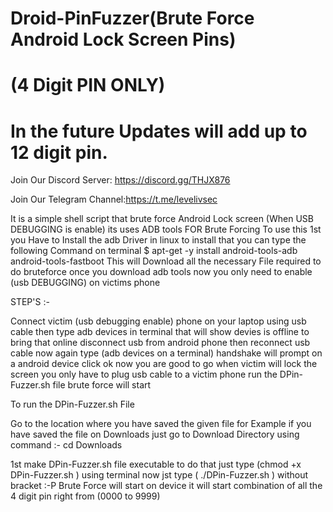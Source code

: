 
# Droid-PinFuzzer(Brute Force Android Lock Screen Pins)
#        (4 Digit PIN ONLY)
# In the future Updates will add up to 12 digit pin.

Join Our Discord Server: https://discord.gg/THJX876

Join Our Telegram Channel:https://t.me/levelivsec

It is a simple shell script that brute force Android Lock screen (When USB DEBUGGING is enable) its uses ADB tools FOR Brute Forcing
To use this 1st you Have to Install the adb Driver in linux to install that you can type the following Command on terminal
$ apt-get -y install android-tools-adb android-tools-fastboot
This will Download all the necessary File required to do bruteforce 
once you download adb tools now you only need to enable (usb DEBUGGING) on victims phone

STEP'S :-

Connect victim (usb debugging enable) phone on your laptop using usb cable then type adb devices in terminal 
that will show devies is offline to bring that online disconnect usb from android phone then reconnect usb cable
now again type  (adb devices on a terminal) handshake will prompt on a android device click ok now you are good to go when victim will lock the screen you only have to plug usb cable to a victim phone run the DPin-Fuzzer.sh  file brute force will start

To run the DPin-Fuzzer.sh  File 

Go to the location where you have saved the given file for Example if you have saved the file on Downloads just go to Download Directory using command :- cd Downloads 

1st make DPin-Fuzzer.sh  file executable to do that just type (chmod +x DPin-Fuzzer.sh ) using terminal 
now jst type ( ./DPin-Fuzzer.sh  ) without bracket :-P
Brute Force will start on device it will start combination of all the 4 digit pin right from (0000 to 9999)
